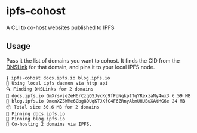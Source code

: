 # ipfs-cohost

A CLI to co-host websites published to IPFS

## Usage

Pass it the list of domains you want to cohost. It finds the CID from the [DNSLink] for that domain, and pins it to your local IPFS node.

```console
⨎ ipfs-cohost docs.ipfs.io blog.ipfs.io
🔌 Using local ipfs daemon via http api
🔍 Finding DNSLinks for 2 domains
🔗 docs.ipfs.io QmXrsvjeZeH6rCzgQSJycKq9fFqNgkptTqYRexzaNy4wx3 6.59 MB
🔗 blog.ipfs.io QmenXZSWMe6Gbg8DUqKTJXfC4F6ZRnyAbmUHUBuXAtMG6e 24 MB
📦 Total size 30.6 MB for 2 domains
📍 Pinning docs.ipfs.io
📍 Pinning blog.ipfs.io
🤝 Co-hosting 2 domains via IPFS.
```


[DNSLink]: https://dnslink.io

